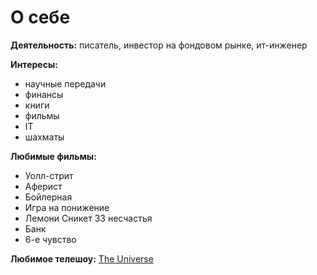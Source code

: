 # О себе

**Деятельность:**
писатель, инвестор на фондовом рынке, ит-инженер

**Интересы:**
- научные передачи
- финансы
- книги
- фильмы
- IT
- шахматы

**Любимые фильмы:**
- Уолл-стрит
- Аферист
- Бойлерная
- Игра на понижение
- Лемони Сникет 33 несчастья
- Банк
- 6-е чувство

**Любимое телешоу:**
[The Universe](https://www.history.com/shows/the-universe)


